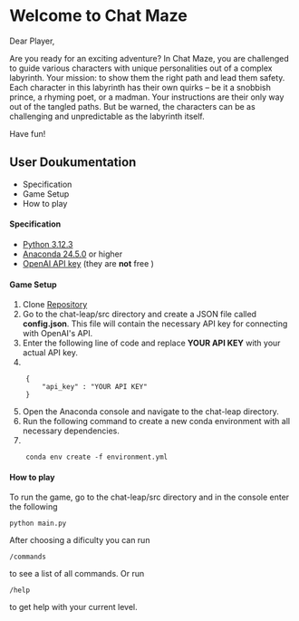 # Welcome to Chat Maze 

Dear Player,

Are you ready for an exciting adventure? In Chat Maze, you are challenged to guide various characters with unique personalities out of a complex labyrinth. Your mission: to show them the right path and lead them safety.
Each character in this labyrinth has their own quirks – be it a snobbish prince, a rhyming poet, or a madman. Your instructions are their only way out of the tangled paths. But be warned, the characters can be as challenging and unpredictable as the labyrinth itself.

Have fun!

## User Doukumentation

- Specification 
- Game Setup
- How to play

#### Specification

- [Python 3.12.3](https://www.python.org/downloads/) 
- [Anaconda 24.5.0](https://www.anaconda.com/) or higher
- [OpenAI API key](https://platform.openai.com/api-keys) (they are **not** free )

#### Game Setup

1. Clone [Repository]()
2. Go to the chat-leap/src directory and create a JSON file called **config.json**. This file will contain the necessary API key for connecting with OpenAI's API.
3. Enter the following line of code and replace **YOUR API KEY** with your actual API key.
4.

        {
            "api_key" : "YOUR API KEY"
        }
        
5. Open the Anaconda console and navigate to the chat-leap directory.
6. Run the following command to create a new conda environment with all necessary dependencies.
7.      

        conda env create -f environment.yml

#### How to play

To run the game, go to the chat-leap/src directory and in the console enter the following 

    python main.py

After choosing a dificulty you can run
    
    /commands

to see a list of all commands. Or run 

    /help
    
to get help with your current level. 